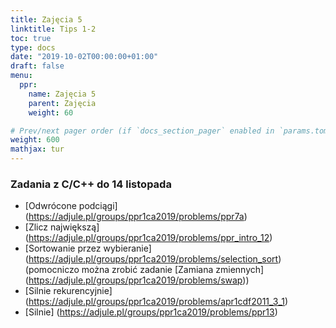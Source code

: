 ```yaml
---
title: Zajęcia 5
linktitle: Tips 1-2
toc: true
type: docs
date: "2019-10-02T00:00:00+01:00"
draft: false
menu:
  ppr:
    name: Zajęcia 5
    parent: Zajęcia
    weight: 60

# Prev/next pager order (if `docs_section_pager` enabled in `params.toml`)
weight: 600
mathjax: tur
---
```


### Zadania z C/C++ do 14 listopada
<!--14.11.19 c,c++-->

* [Odwrócone podciągi] (https://adjule.pl/groups/ppr1ca2019/problems/ppr7a)
* [Zlicz największą] (https://adjule.pl/groups/ppr1ca2019/problems/ppr_intro_12)
* [Sortowanie przez wybieranie] (https://adjule.pl/groups/ppr1ca2019/problems/selection_sort) (pomocniczo można zrobić zadanie [Zamiana zmiennych] (https://adjule.pl/groups/ppr1ca2019/problems/swap))
* [Silnie rekurencyjnie] (https://adjule.pl/groups/ppr1ca2019/problems/apr1cdf2011_3_1)
* [Silnie] (https://adjule.pl/groups/ppr1ca2019/problems/ppr13)
